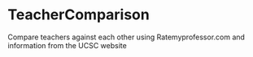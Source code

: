 # TeacherComparison
Compare teachers against each other using Ratemyprofessor.com and information from the UCSC website
